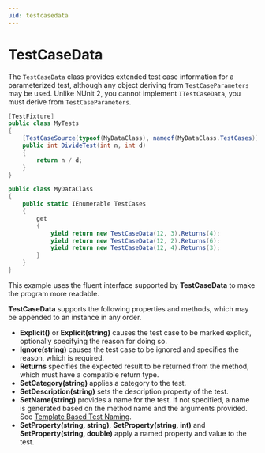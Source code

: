 ```yaml
---
uid: testcasedata
---
```


# TestCaseData

The `TestCaseData` class provides extended test case information for a parameterized test, although any object deriving from `TestCaseParameters` may be used. Unlike NUnit 2, you cannot implement `ITestCaseData`, you must derive from `TestCaseParameters`.

```csharp
[TestFixture]
public class MyTests
{
    [TestCaseSource(typeof(MyDataClass), nameof(MyDataClass.TestCases)]
    public int DivideTest(int n, int d)
    {
        return n / d;
    }
}

public class MyDataClass
{
    public static IEnumerable TestCases
    {
        get
        {
            yield return new TestCaseData(12, 3).Returns(4);
            yield return new TestCaseData(12, 2).Returns(6);
            yield return new TestCaseData(12, 4).Returns(3);
        }
    }  
}
```

This example uses the fluent interface supported by **TestCaseData**
to make the program more readable.

**TestCaseData** supports the following properties
and methods, which may be appended to an instance in any order.

* **Explicit()** or **Explicit(string)** causes the test case to be marked explicit, optionally specifying the reason for doing so.
* **Ignore(string)** causes the test case to be ignored and specifies the reason, which is required.
* **Returns** specifies the expected result to be returned from the method, which must have a compatible return type.
* **SetCategory(string)** applies a category to the test.
* **SetDescription(string)** sets the description property of the test.
* **SetName(string)** provides a name for the test. If not specified, a name is generated based on the method name and the arguments provided. See [Template Based Test Naming](xref:templatebasedtestnaming).
* **SetProperty(string, string)**, **SetProperty(string, int)** and **SetProperty(string, double)** apply a named property and value to the test.
